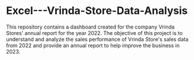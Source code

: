 # Excel---Vrinda-Store-Data-Analysis
This repository contains a dashboard created for the company Vrinda Stores' annual report for the year 2022. The objective of this project is to understand and analyze the sales performance of Vrinda Store's sales data from 2022 and provide an annual report to help improve the business in 2023.
